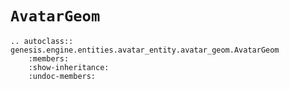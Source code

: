 # `AvatarGeom`

```{eval-rst}  
.. autoclass:: genesis.engine.entities.avatar_entity.avatar_geom.AvatarGeom
    :members:
    :show-inheritance:
    :undoc-members:
```
